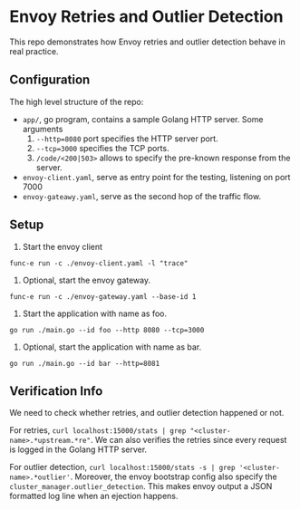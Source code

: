 # Envoy Retries and Outlier Detection

This repo demonstrates how Envoy retries and outlier detection behave in real
practice.

## Configuration

The high level structure of the repo:

- `app/`, go program, contains a sample Golang HTTP server. Some arguments
  1. `--http=8080` port specifies the HTTP server port.
  1. `--tcp=3000` specifies the TCP ports.
  1. `/code/<200|503>` allows to specify the pre-known response from the server.
- `envoy-client.yaml`, serve as entry point for the testing, listening on port 7000
- `envoy-gateawy.yaml`, serve as the second hop of the traffic flow. 

## Setup

1. Start the envoy client

```shell
func-e run -c ./envoy-client.yaml -l "trace"
```

1. Optional, start the envoy gateway.

```shell
func-e run -c ./envoy-gateway.yaml --base-id 1
```

1. Start the application with name as foo.

```shell
go run ./main.go --id foo --http 8080 --tcp=3000
```

1. Optional, start the application with name as bar.

```shell
go run ./main.go --id bar --http=8081
```

## Verification Info

We need to check whether retries, and outlier detection happened or not.

For retries, `curl localhost:15000/stats | grep "<cluster-name>.*upstream.*re"`.
We can also verifies the retries since every request is logged in the Golang HTTP
server.

For outlier detection, `curl localhost:15000/stats -s | grep '<cluster-name>.*outlier'`.
Moreover, the envoy bootstrap config also specify the
`cluster_manager.outlier_detection`. This makes
envoy output a JSON formatted log line when an ejection happens.
